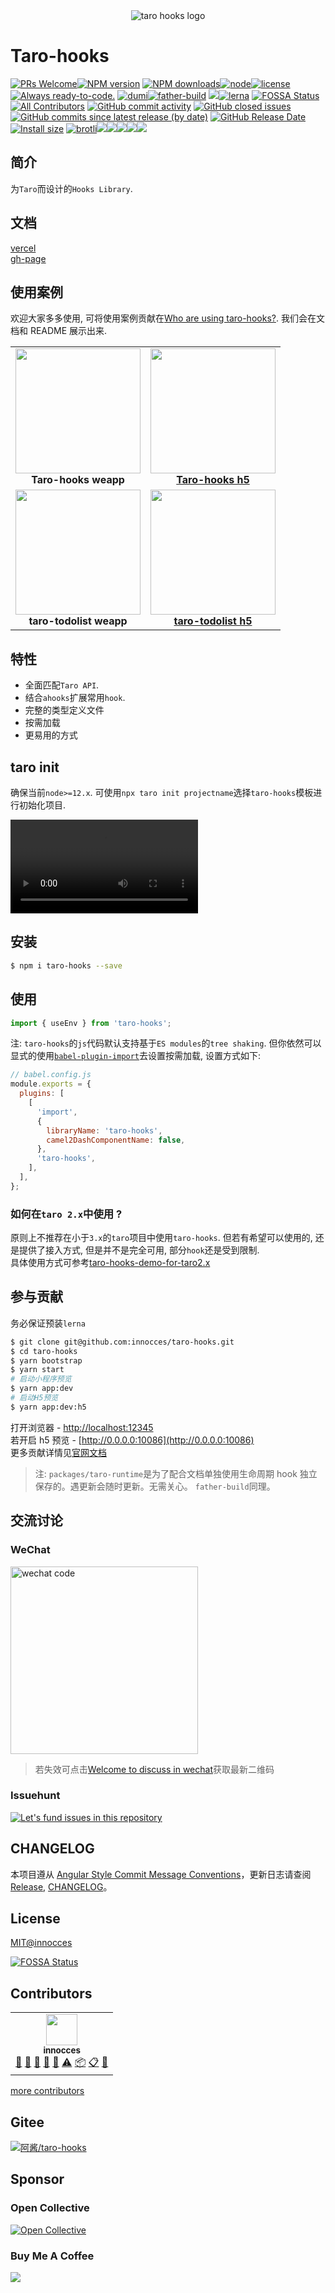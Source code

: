 <div align="center">
  <img src="https://cdn.jsdelivr.net/gh/innocces/DrawingBed/2021-8-16/1629044969573-hook.png" alt="taro hooks logo"/>
</div>

# Taro-hooks

[![PRs Welcome][image-10]][8][![NPM version][image-1]][1] [![NPM downloads][image-2]][2][![node][image-3]][2][![license][image-4]][2] [![Always ready-to-code.][image-5]][3] [![dumi][image-6]][4][![father-build][image-9]][7] [![][image-7]][5][![lerna][image-11]][9] [![FOSSA Status][image-12]][10]<!-- ALL-CONTRIBUTORS-BADGE:START - Do not remove or modify this section -->[![All Contributors](https://img.shields.io/badge/all_contributors-1-orange.svg?style=flat-square)](#contributors-)<!-- ALL-CONTRIBUTORS-BADGE:END --> [![GitHub commit activity][image-16]][13] [![GitHub closed issues][image-17]][13] [![GitHub commits since latest release (by date)][image-18]][13] [![GitHub Release Date][image-19]][13][![Install size][image-20]][14] [![brotli][image-21]][15][![][image-22]][15][![][image-23]][16][![][image-24]][16][![][image-25]][12][![][image-26]][13]

## 简介

为`Taro`而设计的`Hooks Library`.

## 文档

[vercel](https://taro-hooks-innocces.vercel.app)  
[gh-page](https://innocces.github.io/taro-hooks)

## 使用案例

欢迎大家多多使用, 可将使用案例贡献在[Who are using taro-hooks?](https://github.com/innocces/taro-hooks/issues/4). 我们会在文档和 README 展示出来.

<table>
  <tbody>
    <tr>
      <td align="center">
        <a>
          <img
            width="200"
            src="https://cdn.jsdelivr.net/gh/innocces/DrawingBed/2021-8-16/1629044960619-hooks.jpeg"
          />
          <br>
          <strong>Taro-hooks weapp</strong>
        </a>
      </td>
      <td align="center">
        <a target="_blank" href="https://taro-hooks-h5-innocces.vercel.app">
          <img
            height="200"
            src="https://cdn.jsdelivr.net/gh/innocces/DrawingBed/2021-10-06/1633498858560-hooksite.png"
          />
          <br>
          <strong>Taro-hooks h5</strong>
        </a>
      </td>
    </tr>
    <tr>
      <td align="center">
        <a>
          <img
            width="200"
            src="https://cdn.jsdelivr.net/gh/innocces/DrawingBed/2021-09-27/1632746107141-qrcode.jpg"
          />
          <br>
          <strong>taro-todolist weapp</strong>
        </a>
      </td>
      <td align="center">
        <a target="_blank" href="https://taro-todolist.vercel.app">
          <img
            height="200"
            src="https://cdn.jsdelivr.net/gh/innocces/DrawingBed/2021-10-06/1633494500167-taro-todolist.png"
          />
          <br>
          <strong>taro-todolist h5</strong>
        </a>
      </td>
    </tr>
  </tbody>
</table>

## 特性

- 全面匹配`Taro API`.
- 结合`ahooks`扩展常用`hook`.
- 完整的类型定义文件
- 按需加载
- 更易用的方式

## taro init

确保当前`node>=12.x`. 可使用`npx taro init projectname`选择`taro-hooks`模板进行初始化项目.

<video controls autoplay loop preload="auto">
  <source src="https://cdn.jsdelivr.net/gh/innocces/DrawingBed/2021-9-11/1631294499323-taro-hooks-templete.mov"></source>
</video>

## 安装

```bash
$ npm i taro-hooks --save
```

## 使用

```jsx
import { useEnv } from 'taro-hooks';
```

注: `taro-hooks`的`js`代码默认支持基于`ES modules`的`tree shaking`. 但你依然可以显式的使用[`babel-plugin-import`](https://github.com/ant-design/babel-plugin-import)去设置按需加载, 设置方式如下:

```js
// babel.config.js
module.exports = {
  plugins: [
    [
      'import',
      {
        libraryName: 'taro-hooks',
        camel2DashComponentName: false,
      },
      'taro-hooks',
    ],
  ],
};
```

### 如何在`taro 2.x`中使用 ?

原则上不推荐在小于`3.x`的`taro`项目中使用`taro-hooks`. 但若有希望可以使用的, 还是提供了接入方式, 但是并不是完全可用, 部分`hook`还是受到限制.  
具体使用方式可参考[taro-hooks-demo-for-taro2.x](https://github.com/taro-hooks/taro-hooks-demo-for-taro2.x)

## 参与贡献

务必保证预装`lerna`

```bash
$ git clone git@github.com:innocces/taro-hooks.git
$ cd taro-hooks
$ yarn bootstrap
$ yarn start
# 启动小程序预览
$ yarn app:dev
# 启动H5预览
$ yarn app:dev:h5
```

打开浏览器 - [http://localhost:12345](http://localhost:12345)  
若开启 h5 预览 - [http://0.0.0.0:10086](http://0.0.0.0:10086)  
更多贡献详情见[官网文档](https://taro-hooks-innocces.vercel.app)

> 注: `packages/taro-runtime`是为了配合文档单独使用生命周期 hook 独立保存的。遇更新会随时更新。无需关心。
> `father-build`同理。

## 交流讨论

### WeChat

<img src="https://cdn.jsdelivr.net/gh/innocces/DrawingBed/2021-11-01/1635772045359-qrcode.png" alt="wechat code" width="300"/>
    
> 若失效可点击[Welcome to discuss in wechat](https://github.com/innocces/taro-hooks/issues/12)获取最新二维码

### Issuehunt

[![Let's fund issues in this repository](https://issuehunt.io/static/embed/issuehunt-button-v1.svg)](https://issuehunt.io/repos/379632117)

## CHANGELOG

本项目遵从 [Angular Style Commit Message Conventions](https://gist.github.com/stephenparish/9941e89d80e2bc58a153)，更新日志请查阅 [Release](https://github.com/innocces/taro-hooks/releases), [CHANGELOG](https://github.com/innocces/taro-hooks/blob/main/CHANGELOG.md)。

## License

[MIT@innocces](https://github.com/innocces/taro-hooks/blob/main/LICENSE)

[![FOSSA Status][image-13]][11]

## Contributors

<!-- ALL-CONTRIBUTORS-LIST:START - Do not remove or modify this section -->
<!-- prettier-ignore-start -->
<!-- markdownlint-disable -->
<table>
  <tr>
    <td align="center"><a href="https://github.com/innocces"><img src="https://avatars.githubusercontent.com/u/38065966?s=60&v=4?s=50" width="50px;" alt=""/><br /><sub><b>innocces</b></sub></a><br /><a href="#question-innocces" title="Answering Questions">💬</a> <a href="https://github.com/innocces/taro-hooks/commits?author=innocces" title="Documentation">📖</a> <a href="https://github.com/innocces/taro-hooks/pulls?q=is%3Apr+reviewed-by%3Ainnocces" title="Reviewed Pull Requests">👀</a> <a href="#talk-innocces" title="Talks">📢</a> <a href="#ideas-innocces" title="Ideas, Planning, & Feedback">🤔</a> <a href="https://github.com/innocces/taro-hooks/commits?author=innocces" title="Tests">⚠️</a> <a href="#platform-innocces" title="Packaging/porting to new platform">📦</a> <a href="#eventOrganizing-innocces" title="Event Organizing">📋</a> <a href="#design-innocces" title="Design">🎨</a></td>
  </tr>
</table>

<!-- markdownlint-restore -->
<!-- prettier-ignore-end -->

<!-- ALL-CONTRIBUTORS-LIST:END -->

[more contributors](https://github.com/innocces/taro-hooks/blob/main/CONTRIBUTORS.md)

## Gitee

[![阿酱/taro-hooks][image-15]][12]

## Sponsor

### Open Collective

[![Open Collective](https://opencollective.com/taro-hooks/tiers/sponsor.svg)](https://opencollective.com/taro-hooks)

### Buy Me A Coffee

<a href="https://www.buymeacoffee.com/innocces" target="_blank"><img src="https://img.buymeacoffee.com/button-api/?text=Buy me a coffee 🎉&emoji=&slug=innocces&button_colour=BD5FFF&font_colour=ffffff&font_family=Comic&outline_colour=000000&coffee_colour=FFDD00"></a>

[1]: https://www.npmjs.com/package/taro-hooks
[2]: https://npmjs.org/package/taro-hooks
[3]: https://gitpod.io/#https://github.com/innocces/taro-hooks
[4]: https://github.com/umijs/dumi
[5]: https://codecov.io/gh/innocces/taro-hooks
[6]: https://app.netlify.com/sites/taro-hooks/deploys
[7]: https://www.npmjs.com/package/father-build
[8]: http://makeapullrequest.com
[9]: https://lerna.js.org/
[10]: https://app.fossa.com/projects/git%2Bgithub.com%2Finnocces%2Ftaro-hooks?ref=badge_shield
[11]: https://app.fossa.com/projects/git%2Bgithub.com%2Finnocces%2Ftaro-hooks?ref=badge_large
[12]: https://gitee.com/inocces/taro-hooks
[13]: https://github.com/innocces/taro-hooks
[14]: https://packagephobia.now.sh/result?p=taro-hooks
[15]: https://bundlephobia.com/result?p=taro-hooks
[16]: https://www.jsdelivr.com/package/npm/taro-hooks
[image-1]: https://img.shields.io/npm/v/taro-hooks.svg?style=flat
[image-2]: https://img.shields.io/npm/dm/taro-hooks.svg?style=flat
[image-3]: https://img.shields.io/node/v/taro-hooks.svg?style=flat-square
[image-4]: https://img.shields.io/npm/l/taro-hooks.svg?style=flat-square
[image-5]: https://img.shields.io/badge/Gitpod-ready--to--code-908a85?logo=gitpod
[image-6]: https://img.shields.io/badge/docs%20by-dumi-blue
[image-7]: https://codecov.io/gh/innocces/taro-hooks/branch/main/graph/badge.svg
[image-8]: https://api.netlify.com/api/v1/badges/287ea853-a0e4-4f3a-9733-2ed39ae34d12/deploy-status
[image-9]: https://img.shields.io/badge/build%20by-father-build
[image-10]: https://img.shields.io/badge/PRs-welcome-brightgreen.svg?style=flat-square
[image-11]: https://img.shields.io/badge/maintained%20with-lerna-cc00ff.svg
[image-12]: https://app.fossa.com/api/projects/git%2Bgithub.com%2Finnocces%2Ftaro-hooks.svg?type=shield
[image-13]: https://app.fossa.com/api/projects/git%2Bgithub.com%2Finnocces%2Ftaro-hooks.svg?type=large
[image-14]: https://img.shields.io/badge/all_contributors-13-orange.svg?style=flat-square
[image-15]: https://gitee.com/inocces/taro-hooks/widgets/widget_card.svg?colors=4183c4,ffffff,ffffff,e3e9ed,666666,9b9b9b
[image-16]: https://img.shields.io/github/commit-activity/w/innocces/taro-hooks
[image-17]: https://img.shields.io/github/issues-closed/innocces/taro-hooks
[image-18]: https://img.shields.io/github/commits-since/innocces/taro-hooks/latest/main
[image-19]: https://img.shields.io/github/release-date/innocces/taro-hooks
[image-20]: https://badgen.net/packagephobia/install/taro-hooks
[image-21]: https://badgen.net/bundlephobia/minzip/taro-hooks
[image-22]: https://badgen.net/bundlephobia/tree-shaking/taro-hooks
[image-23]: https://data.jsdelivr.com/v1/package/npm/taro-hooks/badge
[image-24]: https://badgen.net/jsdelivr/v/npm/taro-hooks
[image-25]: https://gitee.com/inocces/taro-hooks/badge/star.svg
[image-26]: https://img.shields.io/github/stars/innocces/taro-hooks?style=flat-square&logo=GitHub
